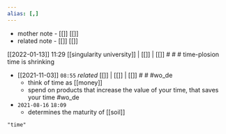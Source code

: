 ```yaml
---
alias: [,]
---
```

- mother note - [[]] [[]]
- related note - [[]] [[]]

[[2022-01-13]] 11:29 [[singularity university]] | [[]] | [[]] # # #
time-plosion
time is shrinking
- [[2021-11-03]] `08:55` _related_ [[]] | [[]] | [[]] # # #wo_de 
	- think of time as [[money]]
	- spend on products that increase the value of your time, that saves your time #wo_de 
- `2021-08-16`  `18:09`
	- determines the maturity of [[soil]]

```query
"time"
```
